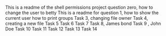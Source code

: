 This is a readme of the shell permissions project question zero, how to change the user to betty
This is a readme for question 1, how to show the current user
how to print groups
Task 3, changing file owner
Task 4, creating a new file
Task 5
Task 6
Task 7
Task 8, James bond
Task 9 , John Doe
Task 10
Task 11
Task 12
Task 13
Task 14
 
